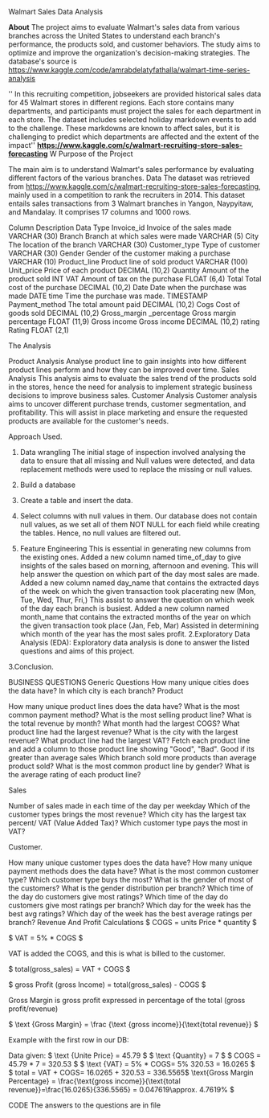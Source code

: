 Walmart Sales Data Analysis

**About**
The project aims to evaluate Walmart's sales data from various branches across the United States to understand each branch's performance, the products sold, and customer behaviors. The study aims to optimize and improve the organization's decision-making strategies. The database's source is   https://www.kaggle.com/code/amrabdelatyfathalla/walmart-time-series-analysis

'' In this recruiting competition, jobseekers are provided historical sales data for 45 Walmart stores in different regions. Each store contains many departments, and participants must project the sales for each department in each store. The dataset includes selected holiday markdown events to add to the challenge. These markdowns are known to affect sales, but it is challenging to predict which departments are affected and the extent of the impact'' **https://www.kaggle.com/c/walmart-recruiting-store-sales-forecasting**
W
Purpose of the Project

The main aim is to understand Walmart's sales performance by evaluating different factors of the various branches.
Data
The dataset was retrieved from https://www.kaggle.com/c/walmart-recruiting-store-sales-forecasting, mainly used in a competition to rank the recruiters in 2014. This dataset entails sales transactions from 3 Walmart branches in Yangon, Naypyitaw, and Mandalay. It comprises 17 columns and 1000 rows.

Column	Description	Data Type
Invoice_id	Invoice of the sales made	VARCHAR (30)
Branch	Branch at which sales were made	VARCHAR (5)
City	The location of the branch	VARCHAR (30)
Customer_type	Type of customer	VARCHAR (30)
Gender	Gender of the customer making a purchase	VARCHAR (10)
Product_line	Product line of sold product	VARCHAR (100)
Unit_price	Price of each product	DECIMAL (10,2)
Quantity	Amount of the product sold	INT
VAT	Amount of tax on the purchase	FLOAT (6,4)
Total	Total cost of the purchase	DECIMAL (10,2)
Date	Date when the purchase was made	DATE
time	Time the purchase was made.	TIMESTAMP
Payment_method	The total amount paid	DECIMAL (10,2)
Cogs	Cost of goods sold	DECIMAL (10,2)
Gross_margin _percentage	Gross margin percentage	FLOAT (11,9)
Gross income	Gross income	DECIMAL (10,2)
rating	Rating	FLOAT (2,1)
		

The Analysis

Product Analysis
Analyse product line to gain insights into how different product lines perform and how they can be improved over time.
Sales Analysis
This analysis aims to evaluate the sales trend of the products sold in the stores, hence the need for analysis to implement strategic business decisions to improve business sales.
Customer Analysis
Customer analysis aims to uncover different purchase trends, customer segmentation, and profitability. This will assist in place marketing and ensure the requested products are available for the customer's needs.

Approach Used.
1. Data wrangling
The initial stage of inspection involved analysing the data to ensure that all missing and Null values were detected, and data replacement methods were used to replace the missing or null values.
1.	Build a database

2.	Create a table and insert the data. 

3.	Select columns with null values in them. Our database does not contain null values, as we set all of them  NOT NULL for each field while creating the tables. Hence, no null values are filtered out.


2. Feature Engineering
This is essential in generating new columns from the existing ones.
Added   a new column named time_of_day to give insights of the sales based on morning, afternoon and evening. This will help answer the question on which part of the day most sales are made.
Added a new column named day_name that contains the extracted days of the week on which the given transaction took placerating new (Mon, Tue, Wed, Thur, Fri,) This assist to answer the question on which week of the day each branch is busiest.
Added a new column named month_name that contains the extracted months of the year on which the given transaction took place (Jan, Feb, Mar) Assisted in determining which month of the year has the most sales profit.
2.Exploratory Data Analysis (EDA): Exploratory data analysis is done to answer the listed questions and aims of this project.

3.Conclusion.


BUSINESS QUESTIONS 
Generic Questions
How many unique cities does the data have?
In which city is each branch?
Product

How many unique product lines does the data have?
What is the most common payment method?
What is the most selling product line?
What is the total revenue by month?
What month had the largest COGS?
What product line had the largest revenue?
What is the city with the largest revenue?
What product line had the largest VAT?
Fetch each product line and add a column to those product line showing "Good", "Bad". Good if its greater than average sales
Which branch sold more products than average product sold?
What is the most common product line by gender?
What is the average rating of each product line?

Sales

Number of sales made in each time of the day per weekday
Which of the customer types brings the most revenue?
Which city has the largest tax percent/ VAT (Value Added Tax)?
Which customer type pays the most in VAT?

Customer.

How many unique customer types does the data have?
How many unique payment methods does the data have?
What is the most common customer type?
Which customer type buys the most?
What is the gender of most of the customers?
What is the gender distribution per branch?
Which time of the day do customers give most ratings?
Which time of the day do customers give most ratings per branch?
Which day for the week has the best avg ratings?
Which day of the week has the best average ratings per branch?
Revenue And Profit Calculations
$ COGS = units Price * quantity $

$ VAT = 5% * COGS $

VAT is added the COGS, and this is what is billed to the customer.

$ total(gross_sales) = VAT + COGS $

$ gross Profit (gross Income) = total(gross_sales) - COGS $

Gross Margin is gross profit expressed in percentage of the total (gross profit/revenue)

$ \text {Gross Margin} = \frac {\text {gross income}}{\text{total revenue}} $

Example with the first row in our DB:

Data given:
$ \text {Unite Price} = 45.79 $
$ \text {Quantity} = 7 $
$ COGS = 45.79 * 7 = 320.53 $
$ \text {VAT} = 5% * COGS\= 5% 320.53 = 16.0265 $
$ total = VAT + COGS\= 16.0265 + 320.53 = 336.5565$ 
\text{Gross Margin Percentage} = \frac{\text{gross income}}{\text{total revenue}}\=\frac{16.0265}{336.5565} = 0.047619\\approx. 4.7619% $

CODE
The answers to the questions are  in file 
